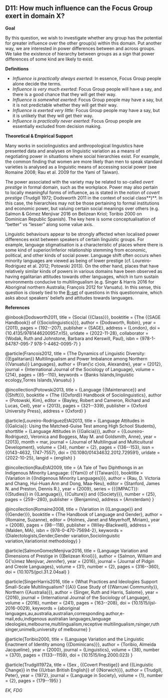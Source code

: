 
## D11: How much influence can the Focus Group exert in domain X?



**Goal**

By this question, we wish to investigate whether any group has the potential for greater influence over the other group(s) within this domain. Put another way, we are interested in power differences between and across groups. We take the existence of hierarchy between groups as a sign that power differences of some kind are likely to exist.



**Definitions**

- *Influence is practically always exerted:* In essence, Focus Group people alone decide the terms.
- *Influence is very much exerted*: Focus Group people will have a say, and there is a good chance that they will get their way.
- *Influence is somewhat exerted*: Focus Group people may have a say, but it is not predictable whether they will get their way.
- *Influence is exerted very little:* Focus Group people may have a say, but it is unlikely that they will get their way.
- *Influence is practically never exerted:* Focus Group people are essentially excluded from decision making.




**Theoretical & Empirical Support**

Many works in sociolinguistics and anthropological linguistics have presented data and analyses on linguistic variation as a means of negotiating power in situations where social hierarchies exist. For example, the common finding that women are more likely than men to speak standard varieties is analysed as a linguistic means of accessing social power (see Romaine 2008; Rau et al. 2009 for the Yami of Taiwan).



The power associated with the variety may be related to so-called *overt prestige* in formal domain, such as the workplace. Power may also pertain to locally meaningful forms of influence, as is stated in the notion of *covert prestige* (Trudgill 1972; Dodsworth 2011 in the context of social class**)**. In this case, the hierarchies may not be those pertaining to formal institutions and economic power, but valuing certain social meanings over others (e.g. Salmon & Gómez Menjivar 2016 on Belizean Kriol; Toribio 2000 on Dominican Republic Spanish). The key here is some conceptualisation of “better” vs “lesser” along some value axis.



Linguistic behaviours appear to be strongly affected when localised power differences exist between speakers of certain linguistic groups. For example, language stigmatisation is a characteristic of places where there is some kind of superior/inferior relationship stemming from economic, political, and other kinds of social power. Language shift often occurs when minority languages are viewed as being of lower prestige (cf. Loureiro-Rodriguez et al. 2012; Potowski 2013). On the other hand, places that have relatively similar kinds of powers in various domains have been observed as having egalitarian attitudes towards other languages, which in turn sustain environments conducive to multilingualism (e.g. Singer & Harris 2016 for Aboriginal northern Australia; François 2012 for Vanuatu). In this sense, this question is closely tied to the [B-set](https://www.google.com/url?q=https%3A%2F%2Fsites.google.com%2Fview%2Frs210205edomains-questionnaire%2Fset-explanation%23h.3v7qaatcexos&sa=D&sntz=1&usg=AOvVaw2zbaKF6-E6Qup_8u8mBv41) of questions in this questionnaire, which asks about speakers' beliefs and attitudes towards languages.

**References**


@inbook{Dodsworth2011,
  title = {Social {{Class}}},
  booktitle = {The {{SAGE Handbook}} of {{Sociolinguistics}}},
  author = {Dodsworth, Robin},
  year = {2011},
  pages = {192--207},
  publisher = {SAGE},
  address = {London},
  doi = {10.4135/9781446200957.n15},
  urldate = {2022-11-28},
  collaborator = {Wodak, Ruth and Johnstone, Barbara and Kerswill, Paul},
  isbn = {978-1-84787-095-7 978-1-4462-0095-7}
}

@article{Francois2012,
  title = {The Dynamics of Linguistic Diversity: {{Egalitarian}} Multilingualism and Power Imbalance among Northern {{Vanuatu}} Languages},
  author = {Fran{\c c}ois, Alexandre},
  year = {2012},
  journal = {International Journal of the Sociology of Language},
  volume = {214},
  pages = {85--110},
  keywords = {Banks Islands,linguistic ecology,Torres Islands,Vanuatu}
}

@incollection{Potowski2013,
  title = {Language {{Maintenance}} and {{Shift}}},
  booktitle = {The {{Oxford}} Handbook of Sociolinguistics},
  author = {Potowski, Kim},
  editor = {Bayley, Robert and Cameron, Richard and Lucas, Ceil},
  year = {2013},
  pages = {321--339},
  publisher = {Oxford University Press},
  address = {Oxford}
}

@article{Loureiro-RodriguezEtAl2013,
  title = {Language Attitudes in {{Galicia}}: Using the Matched-Guise Test among High School Students},
  shorttitle = {Language Attitudes in {{Galicia}}},
  author = {{Loureiro-Rodriguez}, Veronica and Boggess, May M. and Goldsmith, Anne},
  year = {2013},
  month = mar,
  journal = {Journal of Multilingual and Multicultural Development},
  volume = {34},
  number = {2},
  pages = {136--153},
  issn = {0143-4632, 1747-7557},
  doi = {10.1080/01434632.2012.729591},
  urldate = {2022-10-25},
  langid = {english}
}

@incollection{RauEtAl2009,
  title = {A Tale of Two Diphthongs in an Indigenous Minority Language: {{Yami}} of {{Taiwan}}},
  booktitle = {Variation in {{Indigenous Minority Languages}}},
  author = {Rau, D. Victoria and Chang, Hui-Huan Ann and Dong, Maa-Neu},
  editor = {Stanford, James N. and Preston, Dennis R.},
  year = {2009},
  series = {{{IMPACT}}: {{Studies}} in {{Language}}, {{Culture}} and {{Society}}},
  number = {25},
  pages = {259--280},
  publisher = {Benjamins},
  address = {Amsterdam}
}

@incollection{Romaine2008,
  title = {Variation in {{Language}} and {{Gender}}},
  booktitle = {The Handbook of Language and Gender},
  author = {Romaine, Suzanne},
  editor = {Holmes, Janet and Meyerhoff, Miriam},
  year = {2008},
  pages = {98--118},
  publisher = {Wiley-Blackwell},
  address = {Malden, MA},
  isbn = {978-0-470-75694-2},
  keywords = {Dialectologists,Gender,Gender variation,Sociolinguistic variation,Variationist methodology}
}

@article{SalmonGomezMenjivar2016,
  title = {Language Variation and Dimensions of Prestige in {{Belizean Kriol}}},
  author = {Salmon, William and G{\'o}mez Menjivar, Jennifer},
  year = {2016},
  journal = {Journal of Pidgin and Creole Languages},
  volume = {31},
  number = {2},
  pages = {316--360},
  doi = {10.1075/jpcl.31.2.04sal}
}

@article{SingerHarris2016,
  title = {What Practices and Ideologies Support Small-Scale Multilingualism? {{A}} Case Study of {{Warruwi Community}}, Northern {{Australia}}},
  author = {Singer, Ruth and Harris, Salome},
  year = {2016},
  journal = {International Journal of the Sociology of Language},
  volume = {2016},
  number = {241},
  pages = {163--208},
  doi = {10.1515/ijsl-2016-0029},
  keywords = {aboriginal languages,au,australia,australian,corresponding author,e-mail,edu,indigenous australian languages,language ideologies,melbourne,multilingualism,receptive multilingualism,rsinger,ruth singer,unimelb,university of melbourne}
}

@article{Toribio2000,
  title = {Language Variation and the Linguistic Enactment of Identity among {{Dominicans}}},
  author = {Toribio, Almeida Jacqueline},
  year = {2000},
  journal = {Linguistics},
  volume = {38},
  number = {370},
  pages = {1133--1159},
  doi = {10.1515/ling.2000.023}
}

@article{Trudgill1972a,
  title = {Sex , {{Covert Prestige}} and {{Linguistic Change}} in the {{Urban British English}} of {{Norwich}}},
  author = {Trudgill, Peter},
  year = {1972},
  journal = {Language in Society},
  volume = {1},
  number = {2},
  pages = {179--195}
}

*EK, FDG*
